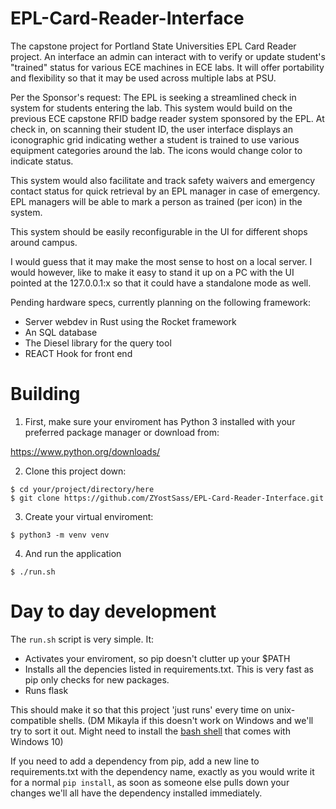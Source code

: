 # EPL-Card-Reader-Interface

The capstone project for Portland State Universities EPL Card Reader project. An interface an admin can interact with to verify or update student's "trained" status for various ECE machines in ECE labs. It will offer portability and flexibility so that it may be used across multiple labs at PSU.

Per the Sponsor's request:
The EPL is seeking a streamlined check in system for students entering the lab. This system would build on the previous ECE capstone RFID badge reader system sponsored by the EPL. At check in, on scanning their student ID, the user interface displays an iconographic grid indicating wether a student is trained to use various equipment categories around the lab. The icons would change color to indicate status. 

This system would also facilitate and track safety waivers and emergency contact status for quick retrieval by an EPL manager in case of emergency. EPL managers will be able to mark a person as trained (per icon) in the system.

This system should be easily reconfigurable in the UI for different shops around campus. 

I would guess that it may make the most sense to host on a local server. I would however, like to make it easy to stand it up on a PC with the UI pointed at the 127.0.0.1:x so that it could have a standalone mode as well. 


Pending hardware specs, currently planning on the following framework:

- Server webdev in Rust using the Rocket framework
- An SQL database
- The Diesel library for the query tool
- REACT Hook for front end

# Building

1. First, make sure your enviroment has Python 3 installed with your preferred package manager or download from:

https://www.python.org/downloads/

2. Clone this project down:

```
$ cd your/project/directory/here
$ git clone https://github.com/ZYostSass/EPL-Card-Reader-Interface.git
```

3. Create your virtual enviroment:

```
$ python3 -m venv venv
```

4. And run the application

```
$ ./run.sh
```

# Day to day development

The `run.sh` script is very simple. It:

- Activates your enviroment, so pip doesn't clutter up your $PATH
- Installs all the depencies listed in requirements.txt. This is very fast as pip only checks for new packages.
- Runs flask

This should make it so that this project 'just runs' every time on unix-compatible shells. 
(DM Mikayla if this doesn't work on Windows and we'll try to sort it out. Might need to install the [bash shell](https://superuser.com/a/1059340) that comes with Windows 10)

If you need to add a dependency from pip, add a new line to requirements.txt with the dependency name, exactly as you would write it for a normal `pip install`, as soon as someone else pulls down your changes we'll all have the dependency installed immediately.
